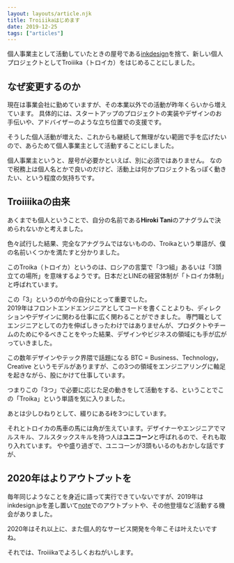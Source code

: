 ```yaml
---
layout: layouts/article.njk
title: Troiiikaはじめます
date: 2019-12-25
tags: ["articles"]
---
```


個人事業主として活動していたときの屋号である[inkdesign](http://inkdesign.jp/)を捨て、新しい個人プロジェクトとしてTroiiika（トロイカ）をはじめることにしました。

## なぜ変更するのか

現在は事業会社に勤めていますが、その本業以外での活動が昨年くらいから増えています。
具体的には、スタートアップのプロジェクトの実装やデザインのお手伝いや、アドバイザーのような立ち位置での支援です。

そうした個人活動が増えた、これからも継続して無理がない範囲で手を広げたいので、あらためて個人事業主として活動することにしました。

個人事業主というと、屋号が必要かといえば、別に必須ではありません。
なので税務上は個人名とかで良いのだけど、活動上は何かプロジェクト名っぽく動きたい、という程度の気持ちです。

## Troiiiikaの由来

あくまでも個人ということで、自分の名前である**Hiroki Tani**のアナグラムで決められないかと考えました。

色々試行した結果、完全なアナグラムではないものの、Troikaという単語が、僕の名前いくつかを満たすと分かりました。

このTroika（トロイカ）というのは、ロシアの言葉で「3つ組」あるいは「3頭立ての場所」を意味するようです。日本だとLINEの経営体制が「トロイカ体制」と呼ばれています。

この「3」というのが今の自分にとって重要でした。  
2019年はフロントエンドエンジニアとしてコードを書くことよりも、ディレクションやデザインに関わる仕事に広く関わることができました。
専門職としてエンジニアとしての力を伸ばしきったわけではありませんが、プロダクトやチームのためにやるべきことをやった結果、デザインやビジネスの領域にも手が広がっていきました。

この数年デザインやテック界隈で話題になる BTC = Business、Technology，Creative というモデルがありますが、この3つの領域をエンジニアリングに軸足を起きながら、股にかけて仕事しています。

つまりこの「3つ」で必要に応じた足の動きをして活動をする、ということでこの「Troika」という単語を気に入りました。

あとは少しひねりとして、綴りにある**i**を3つにしています。

それとトロイカの馬車の馬には角が生えています。デザイナーやエンジニアでマルスキル、フルスタックスキルを持つ人は**ユニコーン**と呼ばれるので、それも取り入れています。
やや盛り過ぎで、ユニコーンが3頭もいるのもおかしな話ですが、

## 2020年はよりアウトプットを

毎年同じようなことを身近に語って実行できていないですが、2019年はinkdesign.jpを差し置いて[note](https://note.com/hilokit)でのアウトプットや、その他登壇など活動する機会がありました。

2020年はそれ以上に、また個人的なサービス開発を今年こそは叶えたいですね。

それでは、Troiiikaでよろしくおねがいします。

